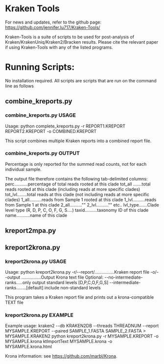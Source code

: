 # Kraken Tools
For news and updates, refer to the github page: https://github.com/jennifer.lu717/Kraken-Tools/

Kraken-Tools is a suite of scripts to be used for post-analysis of 
Kraken/KrakenUniq/Kraken2/Bracken results. Please cite the relevant paper
if using Kraken-Tools with any of the listed programs. 

# Running Scripts:
No installation required. 
All scripts are scripts that are run on the command line as follows

## combine\_kreports.py 
### combine\_kreports.py USAGE
Usage: python complete\_kreports.py 
    -r REPORT1.KREPORT REPORT2.KREPORT 
    -o COMBINED.KREPORT 

This script combines multiple Kraken reports into a combined report file.

### combine\_kreports.py OUTPUT 
Percentage is only reported for the summed read counts, not for each individual sample. 

The output file therefore contains the following tab-delimited columns:
    perc...........percentage of total reads rooted at this clade 
    tot_all .......total reads rooted at this clade (including reads at more specific clades) 
    tot_lvl........total reads at this clade  (not including reads at more specific clades)
    1_all..........reads from Sample 1 rooted at this clade 
    1_lvl..........reads from Sample 1 at this clade 
    2_all..........""
    2_lvl..........""
    etc..
    lvl_type.......Clade level type (R, D, P, C, O, F, G, S....) 
    taxid..........taxonomy ID of this clade
    name...........name of this clade 
## kreport2mpa.py  


## kreport2krona.py 
### kreport2krona.py USAGE
Usage: python kreport2krona.py
    -r/--report/................Kraken report file 
    -o/--output ................Output Krona text file
Optional:
    --no-intermediate-ranks.....only output standard levels [D,P,C,O,F,G,S] 
    --intermediate-ranks........[default] include non-standard levels

This program takes a Kraken report file and prints out a krona-compatible TEXT file
### kreport2krona.py EXAMPLE 
Example usage:
    kraken2 --db KRAKEN2DB --threads THREADNUM --report MYSAMPLE.KREPORT 
        --paired SAMPLE\_1.FASTA SAMPLE\_2.FASTA > MYSAMPLE.KRAKEN2
    python kreport2krona.py -r MYSAMPLE.KREPORT -o MYSAMPLE.krona 
    ktImportText MYSAMPLE.krona -o MYSAMPLE.krona.html
    
Krona information: see https://github.com/marbl/Krona. 

